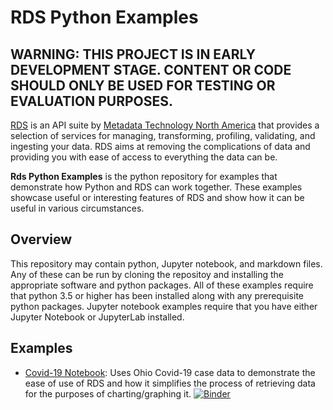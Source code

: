 # RDS Python Examples
## WARNING: THIS PROJECT IS IN EARLY DEVELOPMENT STAGE. CONTENT OR CODE SHOULD ONLY BE USED FOR TESTING OR EVALUATION PURPOSES.
[RDS](https://www.richdataservices.com/) is an API suite by [Metadata Technology North America](https://www.mtna.us/) that provides a selection of services for managing, transforming, profiling, validating, and ingesting your data. RDS aims at removing the complications of data and providing you with ease of access to everything the data can be.

**Rds Python Examples** is the python repository for examples that demonstrate how Python and RDS can work together. These examples showcase useful or interesting features of RDS and show how it can be useful in various circumstances.

## Overview
This repository may contain python, Jupyter notebook, and markdown files. Any of these can be run by cloning the repositoy and installing the appropriate software and python packages. All of these examples require that python 3.5 or higher has been installed along with any prerequisite python packages. Jupyter notebook examples require that you have either Jupyter Notebook or JupyterLab installed.

## Examples
- [Covid-19 Notebook](https://github.com/mtna/rds-python-examples/blob/master/notebook/covid_19.ipynb): Uses Ohio Covid-19 case data to demonstrate the ease of use of RDS and how it simplifies the process of retrieving data for the purposes of charting/graphing it. [![Binder](https://mybinder.org/badge_logo.svg)](https://mybinder.org/v2/gh/mtna/rds-python-examples/master?urlpath=notebook%2Fcovid_19.ipynb)